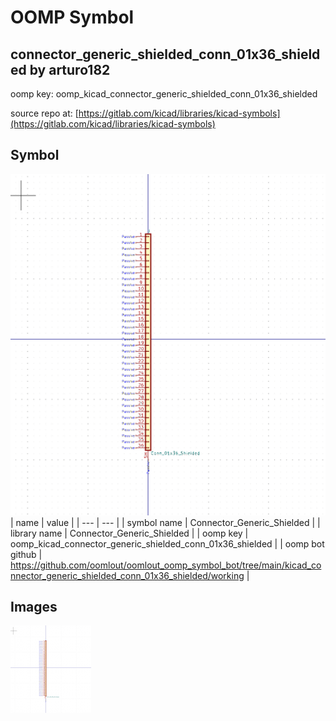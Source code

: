 # OOMP Symbol  
## connector_generic_shielded_conn_01x36_shielded  by arturo182  
  
oomp key: oomp_kicad_connector_generic_shielded_conn_01x36_shielded  
  
source repo at: [https://gitlab.com/kicad/libraries/kicad-symbols](https://gitlab.com/kicad/libraries/kicad-symbols)  
## Symbol  
  
[![working.png](working_600.png)](working.png)  
| name | value | 
| --- | --- | 
| symbol name | Connector_Generic_Shielded | 
| library name | Connector_Generic_Shielded | 
| oomp key | oomp_kicad_connector_generic_shielded_conn_01x36_shielded | 
| oomp bot github | https://github.com/oomlout/oomlout_oomp_symbol_bot/tree/main/kicad_connector_generic_shielded_conn_01x36_shielded/working | 
## Images  
  
[![working.png](working_140.png)](working.png)  
